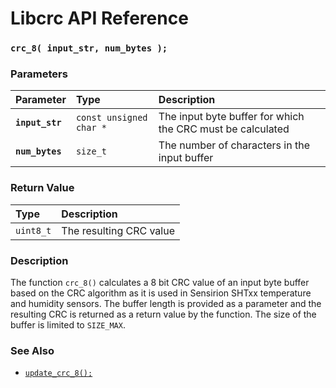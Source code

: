 # Libcrc API Reference

### `crc_8( input_str, num_bytes );`

### Parameters

| Parameter | Type | Description |
| :--- | :--- | :--- |
|**`input_str`**|`const unsigned char *`|The input byte buffer for which the CRC must be calculated|
|**`num_bytes`**|`size_t`|The number of characters in the input buffer|

### Return Value

| Type | Description |
| :--- | :--- |
|`uint8_t`|The resulting CRC value|

### Description

The function `crc_8()` calculates a 8 bit CRC value of an input byte buffer based on the CRC algorithm as it is used in Sensirion SHTxx temperature and humidity sensors.  The buffer length is provided as a parameter and the resulting CRC is returned as a return value by the function. The size of the buffer is limited to `SIZE_MAX`.

### See Also

* [`update_crc_8();`](update_crc_8.md)
